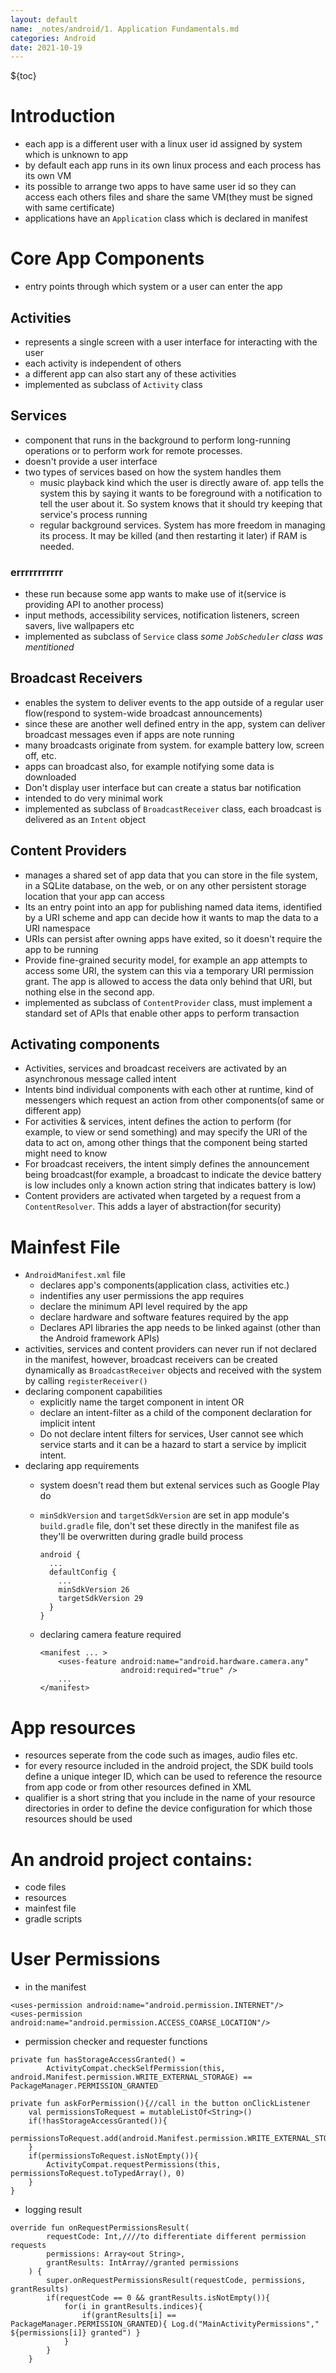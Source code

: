 ```yaml
---
layout: default
name: _notes/android/1. Application Fundamentals.md
categories: Android
date: 2021-10-19
---
```

<script 
    type="text/javascript"
    src="https://unpkg.com/mermaid@8.13.2/dist/mermaid.min.js">
</script>

<link 
  rel="stylesheet" 
  href="https://cdn.jsdelivr.net/npm/katex@0.13.18/dist/katex.min.css" integrity="sha384-zTROYFVGOfTw7JV7KUu8udsvW2fx4lWOsCEDqhBreBwlHI4ioVRtmIvEThzJHGET" crossorigin="anonymous">

<script defer 
  src="https://cdn.jsdelivr.net/npm/katex@0.13.18/dist/katex.min.js" integrity="sha384-GxNFqL3r9uRJQhR+47eDxuPoNE7yLftQM8LcxzgS4HT73tp970WS/wV5p8UzCOmb" crossorigin="anonymous">
</script>

<script defer 
  src="https://cdn.jsdelivr.net/npm/katex@0.13.18/dist/contrib/auto-render.min.js" integrity="sha384-vZTG03m+2yp6N6BNi5iM4rW4oIwk5DfcNdFfxkk9ZWpDriOkXX8voJBFrAO7MpVl" crossorigin="anonymous">
</script>
<script>
    document.addEventListener("DOMContentLoaded", function() {
        renderMathInElement(document.body, {
          // customised options
          // • auto-render specific keys, e.g.:
          delimiters: [
              {left: '$$', right: '$$', display: true},
              {left: '$', right: '$', display: false},
              {left: '\(', right: '\)', display: false},
              {left: '\[', right: '\]', display: true}
          ],
          // • rendering keys, e.g.:
          throwOnError : false
        });
    });
</script>
${toc}

# Introduction
- each app is a different user with a linux user id assigned by system which is unknown to app
- by default each app runs in its own linux process and each process has its own VM
- its possible to arrange two apps to have same user id so they can access each others files and share the same VM(they must be signed with same certificate)
- applications have an `Application` class which is declared in manifest
# Core App Components    
- entry points through which system or a user can enter the app
## Activities
- represents a single screen with a user interface for interacting with the user
- each activity is independent of others
- a different app can also start any of these activities
- implemented as subclass of `Activity` class

## Services
- component that runs in the background to perform long-running operations or to perform work for remote processes.
- doesn't provide a user interface
- two types of services based on how the system handles them
	- music playback kind which the user is directly aware of. app tells the system this by saying it wants to be foreground with a notification to tell the user about it. So system knows that it should try keeping that service's process running
	- regular background services. System has more freedom in managing its process. It may be killed (and then restarting it later) if RAM is needed.
### errrrrrrrrrr
- these run because some app wants to make use of it(service is providing API to another process)
- input methods, accessibility services, notification listeners, screen savers, live wallpapers etc
- implemented as subclass of `Service` class
*some `JobScheduler` class was mentitioned*	

## Broadcast Receivers

- enables the system to deliver events to the app outside of a regular user flow(respond to system-wide broadcast announcements)
- since these are another well defined entry in the app, system can deliver broadcast messages even if apps are note running
- many broadcasts originate from system. for example battery low, screen off, etc.
- apps can broadcast also, for example notifying some data is downloaded
- Don't display user interface but can create a status bar notification
- intended to do very minimal work
- implemented as subclass of `BroadcastReceiver` class, each broadcast is delivered as an `Intent` object

## Content Providers

- manages a shared set of app data that you can store in the file system, in a SQLite database, on the web, or on any other persistent storage location that your app can access
- Its an entry point into an app for publishing named data items, identified by a URI scheme and app can decide how it wants to map the data to a URI namespace
- URIs can persist after owning apps have exited, so it doesn't require the app to be running
- Provide fine-grained security model, for example an app attempts to access some URI, the system can this via a temporary URI permission grant. The app is allowed to access the data only behind that URI, but nothing else in the second app.
- implemented as subclass of `ContentProvider` class, must implement a standard set of APIs that enable other apps to perform transaction

## Activating components
- Activities, services and broadcast receivers are activated by an asynchronous message called intent
- Intents bind individual components with each other at runtime, kind of messengers which request an action from other components(of same or different app)
- For activities & services, intent defines the action to perform (for example, to view or send something) and may specify the URI of the data to act on, among other things that the component being started might need to know
- For broadcast receivers, the intent simply defines the announcement being broadcast(for example, a broadcast to indicate the device battery is low includes only a known action string that indicates battery is low)
- Content providers are activated when targeted by a request from a `ContentResolver`. This adds a layer of abstraction(for security)
# Mainfest File

- `AndroidManifest.xml` file
    - declares app's components(application class, activities etc.)
    - indentifies any user permissions the app requires
    - declare the minimum API level required by the app
    - declare hardware and software features required by the app
    - Declares API libraries the app needs to be linked against (other than the Android framework APIs)
- activities, services and content providers can never run if not declared in the manifest, however, broadcast receivers can be created dynamically as `BroadcastReceiver` objects and received with the system by calling `registerReceiver()`
- declaring component capabilities
    - explicitly name the target component in intent OR
    - declare an intent-filter as a child of the component declaration for implicit intent
    - Do not declare intent filters for services, User cannot see which service starts and it can be a hazard to start a service by implicit intent.
- declaring app requirements
    - system doesn't read them but extenal services such as Google Play do
        
    - `minSdkVersion` and `targetSdkVersion` are set in app module's `build.gradle` file, don't set these directly in the manifest file as they'll be overwritten during gradle build process
        
        ```
        android {
          ...
          defaultConfig {
            ...
            minSdkVersion 26
            targetSdkVersion 29
          }
        }
        ```
        
    - declaring camera feature required
        
        ```
        <manifest ... >
            <uses-feature android:name="android.hardware.camera.any"
                          android:required="true" />
            ...
        </manifest>
        
        ```
        

# App resources
- resources seperate from the code such as images, audio files etc.
- for every resource included in the android project, the SDK build tools define a unique integer ID, which can be used to reference the resource from app code or from other resources defined in XML
- qualifier is a short string that you include in the name of your resource directories in order to define the device configuration for which those resources should be used

# An android project contains:
- code files
- resources
- mainfest file
- gradle scripts

# User Permissions

- in the manifest

```
<uses-permission android:name="android.permission.INTERNET"/>
<uses-permission android:name="android.permission.ACCESS_COARSE_LOCATION"/>
```

- permission checker and requester functions

```
private fun hasStorageAccessGranted() =
        ActivityCompat.checkSelfPermission(this, android.Manifest.permission.WRITE_EXTERNAL_STORAGE) == PackageManager.PERMISSION_GRANTED
```

```
private fun askForPermission(){//call in the button onClickListener
    val permissionsToRequest = mutableListOf<String>()
    if(!hasStorageAccessGranted()){
        permissionsToRequest.add(android.Manifest.permission.WRITE_EXTERNAL_STORAGE)
    }
    if(permissionsToRequest.isNotEmpty()){
        ActivityCompat.requestPermissions(this, permissionsToRequest.toTypedArray(), 0)
    }
}
```

- logging result

```
override fun onRequestPermissionsResult(
        requestCode: Int,////to differentiate different permission requests
        permissions: Array<out String>,
        grantResults: IntArray//granted permissions
    ) {
        super.onRequestPermissionsResult(requestCode, permissions, grantResults)
        if(requestCode == 0 && grantResults.isNotEmpty()){
            for(i in grantResults.indices){
                if(grantResults[i] == PackageManager.PERMISSION_GRANTED){ Log.d("MainActivityPermissions"," ${permissions[i]} granted") }
            }
        }
    }
```